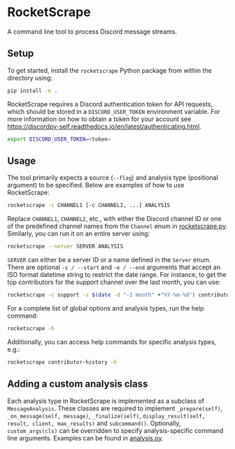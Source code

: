 # RocketScrape

A command line tool to process Discord message streams.

## Setup

To get started, install the `rocketscrape` Python package from within the directory using:
```bash
pip install -e .
```
RocketScrape requires a Discord authentication token for API requests, which should be stored in a
`DISCORD_USER_TOKEN` environment variable. For more information on how to obtain a token for your account see https://discordpy-self.readthedocs.io/en/latest/authenticating.html.
```bash
export DISCORD_USER_TOKEN=<token>
```

## Usage

The tool primarily expects a source (`--flag`) and analysis type (positional argument) to be specified. 
Below are examples of how to use RocketScrape:

```bash
rocketscrape -c CHANNEL1 [-c CHANNEL2, ...] ANALYSIS 
```
Replace `CHANNEL1`, `CHANNEL2`, etc., with either the Discord channel ID or one of the predefined channel names from 
the `Channel` enum in [rocketscrape.py](src/rocketscrape.py). Similarly, you can run it on an entire server using:
```bash
rocketscrape --server SERVER ANALYSIS 
```
`SERVER` can either be a server ID or a name defined in the `Server` enum. There are optional `-s / --start` and
`-e / --end` arguments that accept an ISO format datetime string to restrict the date range. For instance,
to get the top contributors for the support channel over the last month, you can use:
```bash
rocketscrape -c support -s $(date -d "-1 month" +"%Y-%m-%d") contributors
```
For a complete list of global options and analysis types, run the help command:
```bash
rocketscrape -h
```
Additionally, you can access help commands for specific analysis types, e.g.:
```bash
rocketscrape contributor-history -h
```

## Adding a custom analysis class
Each analysis type in RocketScrape is implemented as a subclass of `MessageAnalysis`. These classes are required to 
implement `_prepare(self)`, `_on_message(self, message)`, `_finalize(self)`,
`display_result(self, result, client, max_results)` and `subcommand()`. Optionally, `custom_args(cls)` can be overridden
to specify analysis-specific command line arguments. Examples can be found in [analysis.py](src/analysis.py).